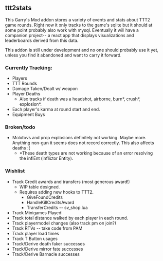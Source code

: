 ## ttt2stats

This Garry's Mod addon stores a variety of events and stats about TTT2 game rounds. Right now it only tracks to the game's sqlite but it should at some point probably also work with mysql. Eventually it will have a companion project-- a react app that displays visualizations and leaderboards derived from this data.

This addon is still under development and no one should probably use it yet, unless you find it abandoned and want to carry it forward.

### Currently Tracking:

- Players
- TTT Rounds
- Damage Taken/Dealt w/ weapon
- Player Deaths
  - Also tracks if death was a headshot, airborne, burn\*, crush\*, explosion*.
- Each player's karma at round start and end.
- Equipment Buys

### Broken/todo

- Molotovs and prop explosions definitely not working. Maybe more. Anything non-gun it seems does not record correctly. This also affects deaths :(
  - *These death types are not working because of an error resolving the inflEnt (inflictor Entity).

### Wishlist

- Track Credit awards and transfers (most generous award!)
  - WIP table designed.
  - Requires adding new hooks to TTT2.
    - GiveFoundCredits
    - HandleKillCreditsAward
    - TransferCredits -- sv_shop.lua
- Track Minigames Played
- Track total distance walked by each player in each round.
- Track playermodel changes (also track pm on join?)
- Track RTVs -- take code from PAM
- Track player load times
- Track T Button usages
- Track/Derive death faker successes
- Track/Derive mirror fate successes
- Track/Derive Barnacle successes
